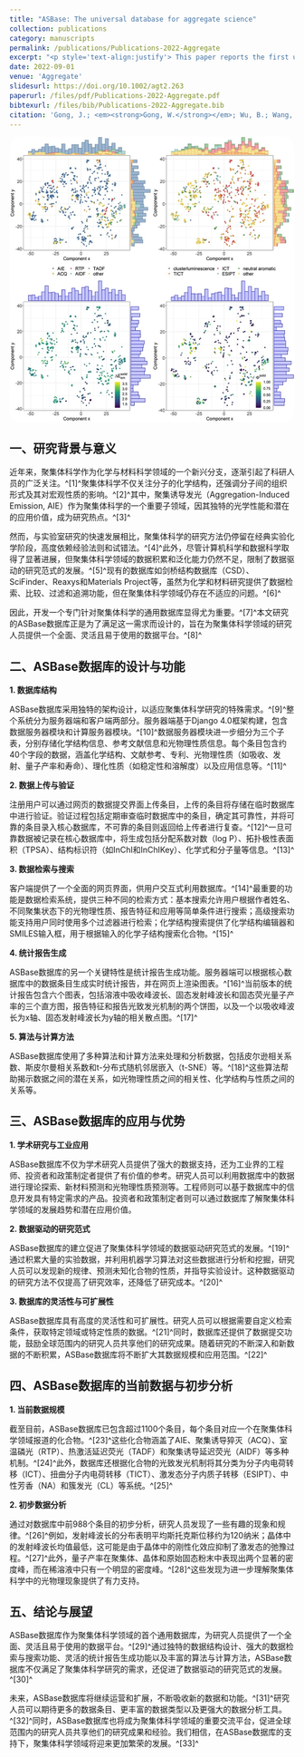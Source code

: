 ```yaml
---
title: "ASBase: The universal database for aggregate science"
collection: publications
category: manuscripts
permalink: /publications/Publications-2022-Aggregate
excerpt: "<p style='text-align:justify'> This paper reports the first universal and versatile database on aggregate materials for the field of aggregate science research. At the current stage, the database contains over 1000 entries of organic aggregate material systems (mainly luminescent systems at the current stage) with a unique data structure which is designed particularly for aggregate materials and containing the photophysics and physicochemical properties of the compounds in different statuses of aggregation, including dilute solution form, pristine solid-state, stable crystalline, and nanoaggregates formed in solvents. The web-based interface of the database provided functions to index, search, manipulate, fetch and deposit data entries. In addition, a background calculation service optimizes the chemical structure of new entries on different levels of accuracies. The database also provided background API for interactive developments of prediction or regression models based on machine-learning algorithms.</p><img src='/images/GA/Publications-2022-Aggregate.jpg' style='width: 400px; border-radius: 20px; display: block; margin: 0 auto;'>"
date: 2022-09-01
venue: 'Aggregate'
slidesurl: https://doi.org/10.1002/agt2.263
paperurl: /files/pdf/Publications-2022-Aggregate.pdf
bibtexurl: /files/bib/Publications-2022-Aggregate.bib
citation: 'Gong, J.; <em><strong>Gong, W.</strong></em>; Wu, B.; Wang, H.; He, W.; Dai, Z.; Li, Y.; Liu, Y.; Wang, Z.; Tuo, X.; Lam, J. W. Y.; Qiu, Z.; Zhao, Z.; Tang, B. Z. ASBase: The Universal Database for Aggregate Science. <em>Aggregate</em>, <strong>2023</strong>, <em>4</em> (1), e263. https://doi.org/10.1002/agt2.263.'
---
```


<img src='/images/GA/Publications-2022-Aggregate.jpg' style='border-radius: 20px; display: block; margin: 0 auto;'>

## 一、研究背景与意义

近年来，聚集体科学作为化学与材料科学领域的一个新兴分支，逐渐引起了科研人员的广泛关注。^[1]^聚集体科学不仅关注分子的化学结构，还强调分子间的组织形式及其对宏观性质的影响。^[2]^其中，聚集诱导发光（Aggregation-Induced Emission, AIE）作为聚集体科学的一个重要子领域，因其独特的光学性能和潜在的应用价值，成为研究热点。^[3]^

然而，与实验室研究的快速发展相比，聚集体科学的研究方法仍停留在经典实验化学阶段，高度依赖经验法则和试错法。^[4]^此外，尽管计算机科学和数据科学取得了显著进展，但聚集体科学领域的数据积累和泛化能力仍然不足，限制了数据驱动的研究范式的发展。^[5]^现有的数据库如剑桥结构数据库（CSD）、SciFinder、Reaxys和Materials Project等，虽然为化学和材料研究提供了数据检索、比较、过滤和追溯功能，但在聚集体科学领域仍存在不适应的问题。^[6]^

因此，开发一个专门针对聚集体科学的通用数据库显得尤为重要。^[7]^本文研究的ASBase数据库正是为了满足这一需求而设计的，旨在为聚集体科学领域的研究人员提供一个全面、灵活且易于使用的数据平台。^[8]^

## 二、ASBase数据库的设计与功能

**1. 数据库结构**

ASBase数据库采用独特的架构设计，以适应聚集体科学研究的特殊需求。^[9]^整个系统分为服务器端和客户端两部分。服务器端基于Django 4.0框架构建，包含数据服务器模块和计算服务器模块。^[10]^数据服务器模块进一步细分为三个子表，分别存储化学结构信息、参考文献信息和光物理性质信息。每个条目包含约40个字段的数据，涵盖化学结构、文献参考、专利、光物理性质（如吸收、发射、量子产率和寿命）、理化性质（如稳定性和溶解度）以及应用信息等。^[11]^

**2. 数据上传与验证**

注册用户可以通过网页的数据提交界面上传条目，上传的条目将存储在临时数据库中进行验证。验证过程包括定期审查临时数据库中的条目，确定其可靠性，并将可靠的条目录入核心数据库，不可靠的条目则返回给上传者进行复查。^[12]^一旦可靠数据被记录在核心数据库中，将生成包括分配系数对数（log P）、拓扑极性表面积（TPSA）、结构标识符（如InChI和InChIKey）、化学式和分子量等信息。^[13]^

**3. 数据检索与搜索**

客户端提供了一个全面的网页界面，供用户交互式利用数据库。^[14]^最重要的功能是数据检索系统，提供三种不同的检索方式：基本搜索允许用户根据作者姓名、不同聚集状态下的光物理性质、报告特征和应用等简单条件进行搜索；高级搜索功能支持用户同时使用多个过滤器进行检索；化学结构搜索提供了化学结构编辑器和SMILES输入框，用于根据输入的化学子结构搜索化合物。^[15]^

**4. 统计报告生成**

ASBase数据库的另一个关键特性是统计报告生成功能。服务器端可以根据核心数据库中的数据条目生成实时统计报告，并在网页上渲染图表。^[16]^当前版本的统计报告包含六个图表，包括溶液中吸收峰波长、固态发射峰波长和固态荧光量子产率的三个直方图，报告特征和报告光致发光机制的两个饼图，以及一个以吸收峰波长为x轴、固态发射峰波长为y轴的相关散点图。^[17]^

**5. 算法与计算方法**

ASBase数据库使用了多种算法和计算方法来处理和分析数据，包括皮尔逊相关系数、斯皮尔曼相关系数和t-分布式随机邻居嵌入（t-SNE）等。^[18]^这些算法帮助揭示数据之间的潜在关系，如光物理性质之间的相关性、化学结构与性质之间的关系等。

## 三、ASBase数据库的应用与优势

**1. 学术研究与工业应用**

ASBase数据库不仅为学术研究人员提供了强大的数据支持，还为工业界的工程师、投资者和政策制定者提供了有价值的参考。研究人员可以利用数据库中的数据进行理论探索、新材料预测和光物理性质预测等。工程师则可以基于数据库中的信息开发具有特定需求的产品。投资者和政策制定者则可以通过数据库了解聚集体科学领域的发展趋势和潜在应用价值。

**2. 数据驱动的研究范式**

ASBase数据库的建立促进了聚集体科学领域的数据驱动研究范式的发展。^[19]^通过积累大量的实验数据，并利用机器学习算法对这些数据进行分析和挖掘，研究人员可以发现新的规律、预测未知化合物的性质，并指导实验设计。这种数据驱动的研究方法不仅提高了研究效率，还降低了研究成本。^[20]^

**3. 数据库的灵活性与可扩展性**

ASBase数据库具有高度的灵活性和可扩展性。研究人员可以根据需要自定义检索条件，获取特定领域或特定性质的数据。^[21]^同时，数据库还提供了数据提交功能，鼓励全球范围内的研究人员共享他们的研究成果。随着研究的不断深入和新数据的不断积累，ASBase数据库将不断扩大其数据规模和应用范围。^[22]^

## 四、ASBase数据库的当前数据与初步分析

**1. 当前数据规模**

截至目前，ASBase数据库已包含超过1100个条目，每个条目对应一个在聚集体科学领域报道的化合物。^[23]^这些化合物涵盖了AIE、聚集诱导猝灭（ACQ）、室温磷光（RTP）、热激活延迟荧光（TADF）和聚集诱导延迟荧光（AIDF）等多种机制。^[24]^此外，数据库还根据化合物的光致发光机制将其分类为分子内电荷转移（ICT）、扭曲分子内电荷转移（TICT）、激发态分子内质子转移（ESIPT）、中性芳香（NA）和簇发光（CL）等系统。^[25]^

**2. 初步数据分析**

通过对数据库中前988个条目的初步分析，研究人员发现了一些有趣的现象和规律。^[26]^例如，发射峰波长的分布表明平均斯托克斯位移约为120纳米；晶体中的发射峰波长均值最低，这可能是由于晶体中的刚性化效应抑制了激发态的弛豫过程。^[27]^此外，量子产率在聚集体、晶体和原始固态粉末中表现出两个显著的密度峰，而在稀溶液中只有一个明显的密度峰。^[28]^这些发现为进一步理解聚集体科学中的光物理现象提供了有力支持。

## 五、结论与展望

ASBase数据库作为聚集体科学领域的首个通用数据库，为研究人员提供了一个全面、灵活且易于使用的数据平台。^[29]^通过独特的数据结构设计、强大的数据检索与搜索功能、灵活的统计报告生成功能以及丰富的算法与计算方法，ASBase数据库不仅满足了聚集体科学研究的需求，还促进了数据驱动的研究范式的发展。^[30]^

未来，ASBase数据库将继续运营和扩展，不断吸收新的数据和功能。^[31]^研究人员可以期待更多的数据条目、更丰富的数据类型以及更强大的数据分析工具。^[32]^同时，ASBase数据库也将成为聚集体科学领域的重要交流平台，促进全球范围内的研究人员共享他们的研究成果和经验。我们相信，在ASBase数据库的支持下，聚集体科学领域将迎来更加繁荣的发展。^[33]^